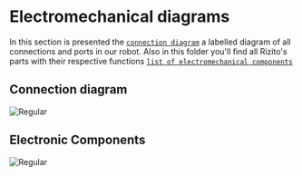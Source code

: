 Electromechanical diagrams
====

In this section is presented the  [`connection diagram`](https://github.com/csvprobotica/Rizitos_2025/tree/main/schemes/Connection%20diagram) a labelled diagram of all connections and ports in our robot. Also in this folder you'll find all Rizito's parts with their respective functions [`list of electromechanical components`](https://github.com/csvprobotica/Rizitos_2025/tree/main/schemes/Electromechanical%20Components) 

## Connection diagram
![Regular](https://github.com/csvprobotica/Rizitos_2025/blob/main/schemes/Connection%20diagram/Captura%20de%20pantalla%202025-07-01%20a%20la(s)%2011.29.04.png)

## Electronic Components
![Regular](https://github.com/csvprobotica/RoSGhost/blob/main/schemes/Electronic%20Components.png)

